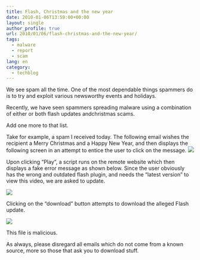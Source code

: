 ```yaml
---
title: Flash, Christmas and the new year
date: 2010-01-06T13:59:00+00:00
layout: single
author_profile: true
url: 2010/01/06/flash-christmas-and-the-new-year/
tags:
  - malware
  - report
  - scam
lang: en
category: 
  - techblog
---
```

We see spam all the time. One of the most dependable things spammers do is to try and exploit various newsworthy events and holidays.

Recently, we have seen spammers spreading malware using a combination of either or both flash updates andchristmas scams.

Add one more to that list.

Take for example, a spam I received today. The following email wishes the recipient a Merry Christmas and a Happy New Year, and then displays the following screen in an attempt to entice the user to click on the message.
[![](http://1.bp.blogspot.com/_vaUVXcmC3OI/S0SPg5U_WeI/AAAAAAAAAj4/h3WVD_-ZYPE/s640/use_21.jpg)](http://1.bp.blogspot.com/_vaUVXcmC3OI/S0SPg5U_WeI/AAAAAAAAAj4/h3WVD_-ZYPE/s1600-h/use_21.jpg)

Upon clicking “Play”, a script runs on the remote website which then displays a fake error message as shown below. Since the user obviously has the wrong and outdated flash plugin, and needs the “latest version” to view this video, we are asked to update.

[![](http://4.bp.blogspot.com/_vaUVXcmC3OI/S0SPih4j40I/AAAAAAAAAkI/mjx72tplA24/s640/use_31.jpg)](http://4.bp.blogspot.com/_vaUVXcmC3OI/S0SPih4j40I/AAAAAAAAAkI/mjx72tplA24/s1600-h/use_31.jpg)

Clicking on the “download” button attempts to download the alleged Flash update.

[![](http://2.bp.blogspot.com/_vaUVXcmC3OI/S0SPh7VQn2I/AAAAAAAAAkA/vrMRlYcrx60/s640/use_4_a.jpg)](http://2.bp.blogspot.com/_vaUVXcmC3OI/S0SPh7VQn2I/AAAAAAAAAkA/vrMRlYcrx60/s1600-h/use_4_a.jpg)

This file is malicious.

As always, please disregard all emails which do not come from a known source, more so those that ask you to download stuff.